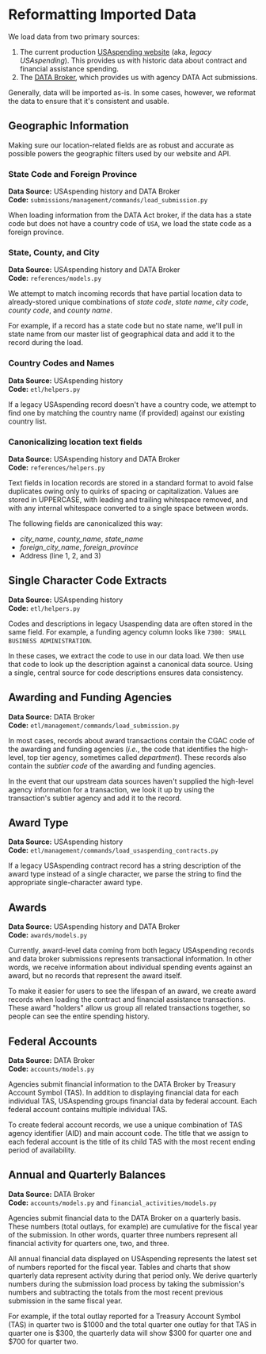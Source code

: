 # Reformatting Imported Data

We load data from two primary sources:

1. The current production [USAspending website](https://www.usaspending.gov) (aka, _legacy USAspending_). This provides us with historic data about contract and financial assistance spending.  
2. The [DATA Broker](https://broker.usaspending.gov), which provides us with agency DATA Act submissions.

Generally, data will be imported as-is. In some cases, however, we reformat the data to ensure that it's consistent and usable.

## Geographic Information

Making sure our location-related fields are as robust and accurate as possible powers the geographic filters used by our website and API.

### State Code and Foreign Province

**Data Source:** USAspending history and DATA Broker  
**Code:** `submissions/management/commands/load_submission.py`

When loading information from the DATA Act broker, if the data has a state code but does not have a country code of `USA`, we load the state code as a foreign province.


### State, County, and City

**Data Source:** USAspending history and DATA Broker  
**Code:** `references/models.py`

We attempt to match incoming records that have partial location data to already-stored unique combinations of _state code_, _state name_, _city code_, _county code_, and _county name_.

For example, if a record has a state code but no state name, we'll pull in state name from our master list of geographical data and add it to the record during the load.

### Country Codes and Names

**Data Source:** USAspending history  
**Code:** `etl/helpers.py`

If a legacy USAspending record doesn't have a country code, we attempt to find one by matching the country name (if provided) against our existing country list.

### Canonicalizing location text fields

**Data Source:** USAspending history and DATA Broker  
**Code:** `references/helpers.py`

Text fields in location records are stored in a standard format to avoid
false duplicates owing only to quirks of spacing or capitalization.
Values are stored in UPPERCASE, with leading and trailing whitespace
removed, and with any internal whitespace converted to a single space
between words.

The following fields are canonicalized this way:

- _city_name_, _county_name_, _state_name_
- _foreign_city_name_, _foreign_province_
- Address (line 1, 2, and 3)


## Single Character Code Extracts

**Data Source:** USAspending history  
**Code:** `etl/helpers.py`

Codes and descriptions in legacy Usaspending data are often stored in the same field. For example, a funding agency column looks like `7300: SMALL BUSINESS ADMINISTRATION`.

In these cases, we extract the code to use in our data load. We then use that code to look up the description against a canonical data source. Using a single, central source for code descriptions ensures data consistency.

## Awarding and Funding Agencies

**Data Source:** DATA Broker  
**Code:** `etl/management/commands/load_submission.py`

In most cases, records about award transactions contain the CGAC code of the awarding and funding agencies (_i.e._, the code that identifies the high-level, top tier agency, sometimes called _department_). These records also contain the _subtier code_ of the awarding and funding agencies.

In the event that our upstream data sources haven't supplied the high-level agency information for a transaction, we look it up by using the transaction's subtier agency and add it to the record.

## Award Type

**Data Source:** USAspending history  
**Code:** `etl/management/commands/load_usaspending_contracts.py`

If a legacy USAspending contract record has a string description of the award type instead of a single character, we parse the string to find the appropriate single-character award type.

## Awards

**Data Source:** USAspending history and DATA Broker  
**Code:** `awards/models.py`

Currently, award-level data coming from both legacy USAspending records and data broker submissions represents transactional information. In other words, we receive information about individual spending events against an award, but no records that represent the award itself.

To make it easier for users to see the lifespan of an award, we create award records when loading the contract and financial assistance transactions. These award "holders" allow us group all related transactions together, so people can see the entire spending history.

## Federal Accounts

**Data Source:** DATA Broker  
**Code:** `accounts/models.py`

Agencies submit financial information to the DATA Broker by Treasury Account Symbol (TAS). In addition to displaying financial data for each individual TAS, USAspending groups financial data by federal account. Each federal account contains multiple individual TAS.

To create federal account records, we use a unique combination of TAS agency identifier (AID) and main account code. The title that we assign to each federal account is the title of its child TAS with the most recent ending period of availability.

## Annual and Quarterly Balances

**Data Source:** DATA Broker  
**Code:** `accounts/models.py` and `financial_activities/models.py`

Agencies submit financial data to the DATA Broker on a quarterly basis. These numbers (total outlays, for example) are cumulative for the fiscal year of the submission. In other words, quarter three numbers represent all financial activity for quarters one, two, and three.

All annual financial data displayed on USAspending represents the latest set of numbers reported for the fiscal year. Tables and charts that show quarterly data represent activity during that period only. We derive quarterly numbers during the submission load process by taking the submission's numbers and subtracting the totals from the most recent previous submission in the same fiscal year.

For example, if the total outlay reported for a Treasury Account Symbol (TAS) in quarter two is $1000 and the total quarter one outlay for that TAS in quarter one is $300, the quarterly data will show $300 for quarter one and $700 for quarter two.
